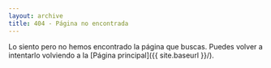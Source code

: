```yaml
---
layout: archive
title: 404 - Página no encontrada
---
```


Lo siento pero no hemos encontrado la página que buscas. Puedes volver a
intentarlo volviendo a la [Página principal]({{ site.baseurl }}/).